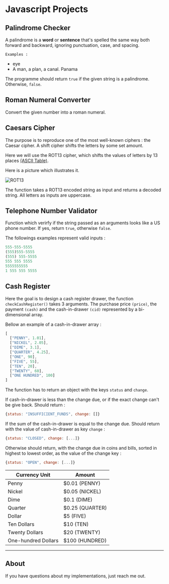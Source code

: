 # Javascript Projects

## Palindrome Checker

A palindrome is a **word** or **sentence** that's spelled the same way both forward and backward, ignoring punctuation, case, and spacing.

`Examples :`
*   eye
*   A man, a plan, a canal. Panama

The programme should return ```true``` if the given string is a palindrome. Otherwise, ```false```.

## Roman Numeral Converter

Convert the given number into a roman numeral.

## Caesars Cipher

The purpose is to reproduce one of the most well-known ciphers : the Caesar cipher. A shift cipher shifts the letters by some set amount.

Here we will use the ROT13 cipher, which shifts the values of letters by 13 places [(ASCII Table)](https://www.asciitable.com "ASCII Table").

Here is a picture which illustrates it.

![ROT13](https://upload.wikimedia.org/wikipedia/commons/thumb/3/33/ROT13_table_with_example.svg/640px-ROT13_table_with_example.svg.png)

The function takes a ROT13 encoded string as input and returns a decoded string. All letters as inputs are uppercase.

## Telephone Number Validator

Function which verirfy if the string passed as an arguments looks like a US phone number. If yes, return ```true```, otherwise ```false```.

The followings examples represent valid inputs :
```javascript
555-555-5555
(555)555-5555
(555) 555-5555
555 555 5555
5555555555
1 555 555 5555
```

## Cash Register

Here the goal is to design a cash register drawer, the function ```checkCashRegister()``` takes 3 arguments. The purchase price ```(price)```, the payment ```(cash)``` and the cash-in-drawer ```(cid)``` represented by a bi-dimensional array.

Bellow an example of a cash-in-drawer array :
```javascript
[
  ["PENNY", 1.01],
  ["NICKEL", 2.05],
  ["DIME", 3.1],
  ["QUARTER", 4.25],
  ["ONE", 90],
  ["FIVE", 55],
  ["TEN", 20],
  ["TWENTY", 60],
  ["ONE HUNDRED", 100]
]
```

The function has to return an object with the keys ```status``` and ```change```.

If cash-in-drawer is less than the change due, or if the exact change can't be give back. Should return :
```javascript
{status: "INSUFFICIENT_FUNDS", change: []}
```

If the sum of the cash-in-drawer is equal to the change due. Should return with the value of cash-in-drawer as key ```change``` :
```javascript
{status: "CLOSED", change: [...]}
```

Otherwise should return, with the change due in coins and bills, sorted in highest to lowest order, as the value of the change key :
```javascript
{status: "OPEN", change: [...]}
```

| Currency Unit |      Amount    |
| ------------- | -------------- |
| Penny    | $0.01 (PENNY)|
| Nickel      | $0.05 (NICKEL) |
| Dime      | $0.1 (DIME) |
| Quarter      | $0.25 (QUARTER) |
| Dollar      | $5 (FIVE) |
| Ten Dollars      | $10 (TEN) |
| Twenty Dollars     | $20 (TWENTY) |
| One-hundred Dollars     | $100 (HUNDRED) |

___

## About

If you have questions about my implementations, just reach me out.